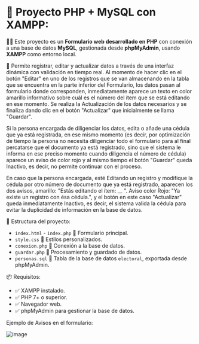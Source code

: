 
# 📝 Proyecto PHP + MySQL con XAMPP:

🚀💡 Este proyecto es un **Formulario web desarrollado en PHP** con conexión a una base de datos **MySQL**, gestionada desde **phpMyAdmin**, usando **XAMPP** como entorno local.

🔧 Permite registrar, editar y actualizar datos a través de una interfaz dinámica con validación en tiempo real. Al momento de hacer clic en el botón "Editar" en uno de los registros que se van almacenando en la tabla que se encuentra en la parte inferior del Formulario, los datos pasan al formulario donde corresponden, inmediatamente aparece un texto en color amarillo informativo sobre cuál es el número del ítem que se está editando en ese momento. Se realiza la Actualización de los datos necesarios y se finaliza dando clic en el botón "Actualizar" que inicialmente se llama "Guardar".

Si la persona encargada de diligenciar los datos, edita o añade una cédula que ya está registrada, en ese mismo momento (es decir, por optimización de tiempo la persona no necesita diligenciar todo el formulario para al final percatarse que el documento ya está registrado, sino que el sistema le informa en ese preciso momento cuando diligencia el número de cédula) aparece un aviso de color rojo y al mismo tiempo el botón "Guardar" queda Inactivo, es decir, no permite continuar con el proceso.

En caso que la persona encargada, esté Editando un registro y modifique la cédula por otro número de documento que ya está registrado, aparecen los dos avisos, amarillo: "Estás editando el ítem: __ ". Aviso color Rojo: "Ya existe un registro con ésa cédula.", y el botón en este caso "Actualizar" queda inmediatamente Inactivo, es decir, el sistema valida la cédula para evitar la duplicidad de información en la base de datos.

📁 Estructura del proyecto:
- `index.html` - `index.php` 📝 Formulario principal.
- `style.css` 🎨 Estilos personalizados.
- `conexion.php` 🔌 Conexión a la base de datos.
- `guardar.php` 💾 Procesamiento y guardado de datos.
- `personas.sql` 📝 Tabla de la base de datos `electoral`, exportada desde phpMyAdmin.

📦 Requisitos:
- ✅ XAMPP instalado.
- ✅ PHP 7+ o superior.
- ✅ Navegador web.
- ✅ phpMyAdmin para gestionar la base de datos.

 Ejemplo de Avisos en el formulario:

 ![image](https://github.com/user-attachments/assets/b0daf1d3-4acc-4ae7-810e-fb2e1485a251)

